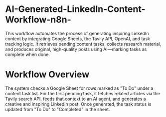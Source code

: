 # AI-Generated-LinkedIn-Content-Workflow-n8n-
This workflow automates the process of generating inspiring LinkedIn content by integrating Google Sheets, the Tavily API, OpenAI, and task tracking logic. It retrieves pending content tasks, collects research material, and produces original, high-quality posts using AI—marking tasks as complete when done.


# Workflow Overview
The system checks a Google Sheet for rows marked as "To Do" under a content task list. For the first pending task, it fetches related articles via the Tavily search API, feeds that context to an AI agent, and generates a creative and inspiring LinkedIn post. Once generated, the task status is updated from "To Do" to "Completed" in the sheet.


